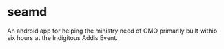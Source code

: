 seamd
=====

An android app for helping the ministry need of GMO primarily built withib six hours at the Indigitous Addis Event.
